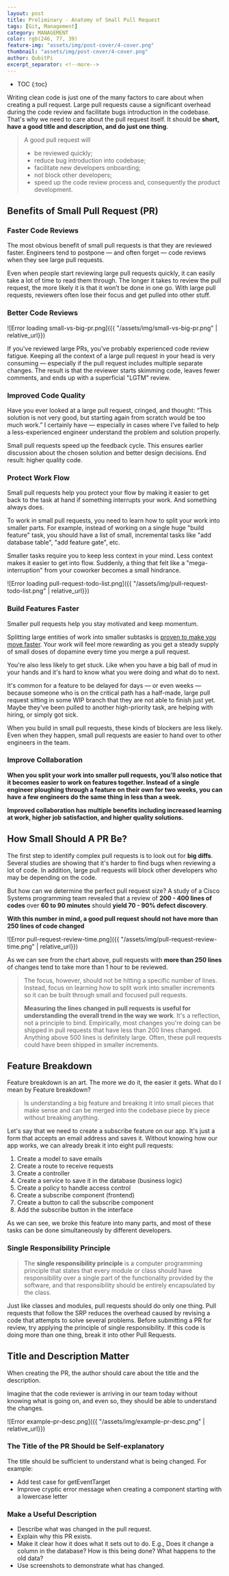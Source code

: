 ```yaml
---
layout: post
title: Preliminary - Anatomy of Small Pull Request
tags: [Git, Management]
category: MANAGEMENT
color: rgb(246, 77, 39)
feature-img: "assets/img/post-cover/4-cover.png"
thumbnail: "assets/img/post-cover/4-cover.png"
author: QubitPi
excerpt_separator: <!--more-->
---
```


<!--more-->

* TOC
{:toc}


Writing clean code is just one of the many factors to care about when creating a pull request. Large pull requests cause
a significant overhead during the code review and facilitate bugs introduction in the codebase. That's why we need to
care about the pull request itself. It should be **short, have a good title and description, and do just one thing**.

> A good pull request will
>
> * be reviewed quickly;
> * reduce bug introduction into codebase;
> * facilitate new developers onboarding;
> * not block other developers;
> * speed up the code review process and, consequently the product development.


Benefits of Small Pull Request (PR)
-----------------------------------

### Faster Code Reviews

The most obvious benefit of small pull requests is that they are reviewed faster. Engineers tend to postpone — and often 
forget — code reviews when they see large pull requests.

Even when people start reviewing large pull requests quickly, it can easily take a lot of time to read them through. The 
longer it takes to review the pull request, the more likely it is that it won’t be done in one go. With large pull 
requests, reviewers often lose their focus and get pulled into other stuff.

### Better Code Reviews

![Error loading small-vs-big-pr.png]({{ "/assets/img/small-vs-big-pr.png" | relative_url}})

If you've reviewed large PRs, you’ve probably experienced code review fatigue. Keeping all the context of a large pull 
request in your head is very consuming — especially if the pull request includes multiple separate changes. The result
is that the reviewer starts skimming code, leaves fewer comments, and ends up with a superficial "LGTM" review.

### Improved Code Quality

Have you ever looked at a large pull request, cringed, and thought: “This solution is not very good, but starting again 
from scratch would be too much work.” I certainly have — especially in cases where I’ve failed to help a
less-experienced engineer understand the problem and solution properly.

Small pull requests speed up the feedback cycle. This ensures earlier discussion about the chosen solution and better 
design decisions. End result: higher quality code.

### Protect Work Flow

Small pull requests help you protect your flow by making it easier to get back to the task at hand if something
interrupts your work. And something always does.

To work in small pull requests, you need to learn how to split your work into smaller parts. For example, instead of 
working on a single huge "build feature" task, you should have a list of small, incremental tasks like "add database 
table", "add feature gate", etc.

Smaller tasks require you to keep less context in your mind. Less context makes it easier to get into flow. Suddenly, a 
thing that felt like a "mega-interruption" from your coworker becomes a small hindrance.

![Error loading pull-request-todo-list.png]({{ "/assets/img/pull-request-todo-list.png" | relative_url}})

### Build Features Faster

Smaller pull requests help you stay motivated and keep momentum.

Splitting large entities of work into smaller subtasks is
[proven to make you move faster](https://www.researchgate.net/publication/232501090_A_Theory_of_Goal_Setting_Task_Performance).
Your work will feel more rewarding as you get a steady supply of small doses of dopamine every time you merge a pull 
request.

You're also less likely to get stuck. Like when you have a big ball of mud in your hands and it's hard to know what you 
were doing and what do to next.

It's common for a feature to be delayed for days — or even weeks — because someone who is on the critical path has a 
half-made, large pull request sitting in some WIP branch that they are not able to finish just yet. Maybe they've been 
pulled to another high-priority task, are helping with hiring, or simply got sick.

When you build in small pull requests, these kinds of blockers are less likely. Even when they happen, small pull
requests are easier to hand over to other engineers in the team.

### Improve Collaboration

**When you split your work into smaller pull requests, you’ll also notice that it becomes easier to work on features 
together. Instead of a single engineer ploughing through a feature on their own for two weeks, you can have a few 
engineers do the same thing in less than a week.**

**Improved collaboration has multiple benefits including increased learning at work, higher job satisfaction, and higher 
quality solutions.**


How Small Should A PR Be?
-------------------------

The first step to identify complex pull requests is to look out for **big diffs**. Several studies are showing that it's 
harder to find bugs when reviewing a lot of code. In addition, large pull requests will block other developers who may 
be depending on the code.

But how can we determine the perfect pull request size? A study of a Cisco Systems programming team revealed that a
review of **200 - 400 lines of codes** over **60 to 90 minutes** should **yield 70 - 90% defect discovery**.

**With this number in mind, a good pull request should not have more than 250 lines of code changed**

![Error pull-request-review-time.png]({{ "/assets/img/pull-request-review-time.png" | relative_url}})

As we can see from the chart above, pull requests with **more than 250 lines** of changes tend to take more than 1 hour
to be reviewed.

> The focus, however, should not be hitting a specific number of lines. Instead, focus on learning how to split work
> into smaller increments so it can be built through small and focused pull requests.
> 
> **Measuring the lines changed in pull requests is useful for understanding the overall trend in the way we work**.
> It's a reflection, not a principle to bind. Empirically, most changes you're doing can be shipped in pull requests
> that have less than 200 lines changed. Anything above 500 lines is definitely large. Often, these pull requests could 
> have been shipped in smaller increments.


Feature Breakdown
-----------------

Feature breakdown is an art. The more we do it, the easier it gets. What do I mean by Feature breakdown?

> Is understanding a big feature and breaking it into small pieces that make sense and can be merged into the codebase 
> piece by piece without breaking anything.

Let's say that we need to create a subscribe feature on our app. It's just a form that accepts an email address and
saves it. Without knowing how our app works, we can already break it into eight pull requests:

1. Create a model to save emails
2. Create a route to receive requests
3. Create a controller
4. Create a service to save it in the database (business logic)
5. Create a policy to handle access control
6. Create a subscribe component (frontend)
7. Create a button to call the subscribe component
8. Add the subscribe button in the interface

As we can see, we broke this feature into many parts, and most of these tasks can be done simultaneously by different 
developers.

### Single Responsibility Principle

> The **single responsibility principle** is a computer programming principle that states that every module or class
> should have responsibility over a single part of the functionality provided by the software, and that responsibility 
> should be entirely encapsulated by the class.

Just like classes and modules, pull requests should do only one thing. Pull requests that follow the SRP reduces the 
overhead caused by revising a code that attempts to solve several problems. Before submitting a PR for review, try
applying the principle of single responsibility. If this code is doing more than one thing, break it into other Pull 
Requests.


Title and Description Matter
----------------------------

When creating the PR, the author should care about the title and the description.

Imagine that the code reviewer is arriving in our team today without knowing what is going on, and even so, they should
be able to understand the changes.

![Error example-pr-desc.png]({{ "/assets/img/example-pr-desc.png" | relative_url}})

### The Title of the PR Should be Self-explanatory

The title should be sufficient to understand what is being changed. For example: 

* Add test case for getEventTarget
* Improve cryptic error message when creating a component starting with a lowercase letter

### Make a Useful Description

* Describe what was changed in the pull request.
* Explain why this PR exists.
* Make it clear how it does what it sets out to do. E.g., Does it change a column in the database? How is this being
  done? What happens to the old data?
* Use screenshots to demonstrate what has changed.
